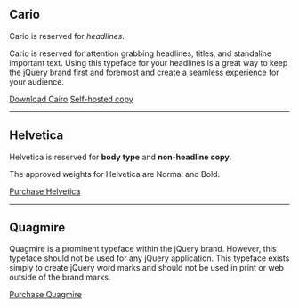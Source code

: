 <script>{
	"title": "Typography",
	"customFields": [
		{ "key": "subtitle", "value": "Typography is important for getting your message across. We've created a library of typefaces with their proper uses to create a seamless interaction and presentation to your audience." }
	]
}</script>

## Cario

<p class="h-h1-size">Cario is reserved for <em>headlines</em>.</p>

Cario is reserved for attention grabbing headlines, titles, and standaline important text. Using this typeface for your headlines is a great way to keep the jQuery brand first and foremost and create a seamless experience for your audience.

<a href="https://github.com/Gue3bara/Cairo" class="button">Download Cairo</a>
<a href="https://github.com/jquery/jquery-wp-content/tree/30f3cab5b5c1b207ac0a022802f5ed4cf8b98db5/themes/jquery/lib/Cairo" class="button">Self-hosted copy</a>

-------

## Helvetica

Helvetica is reserved for **body type** and **non-headline copy**.

The approved weights for Helvetica are Normal and Bold.

<a href="http://www.linotype.com/526/Helvetica-family.html" class="button">Purchase Helvetica</a>

-------

## Quagmire

Quagmire is a prominent typeface within the jQuery brand. However, this typeface should not be used for any jQuery application. This typeface exists simply to create jQuery word marks and should not be used in print or web outside of the brand marks.

<a href="http://www.linotype.com/452743/Quagmire-family.html" class="button">Purchase Quagmire</a>

